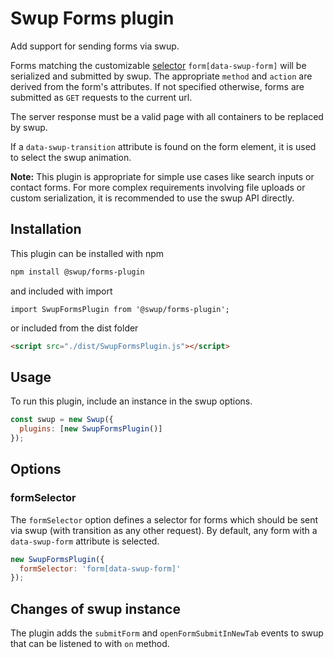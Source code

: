 # Swup Forms plugin

Add support for sending forms via swup.

Forms matching the customizable [selector](#formselector) `form[data-swup-form]`
will be serialized and submitted by swup. The appropriate `method` and `action`
are derived from the form's attributes. If not specified otherwise, forms are
submitted as `GET` requests to the current url.

The server response must be a valid page with all containers to be replaced by
swup.

If a `data-swup-transition` attribute is found on the form element, it is used
to select the swup animation.

**Note:** This plugin is appropriate for simple use cases like search inputs or
contact forms. For more complex requirements involving file uploads or custom
serialization, it is recommended to use the swup API directly.

## Installation

This plugin can be installed with npm

```bash
npm install @swup/forms-plugin
```

and included with import

```shell
import SwupFormsPlugin from '@swup/forms-plugin';
```

or included from the dist folder

```html
<script src="./dist/SwupFormsPlugin.js"></script>
```

## Usage

To run this plugin, include an instance in the swup options.

```javascript
const swup = new Swup({
  plugins: [new SwupFormsPlugin()]
});
```

## Options

### formSelector

The `formSelector` option defines a selector for forms which should be sent via
swup (with transition as any other request). By default, any form with a
`data-swup-form` attribute is selected.

```javascript
new SwupFormsPlugin({
  formSelector: 'form[data-swup-form]'
});
```

## Changes of swup instance

The plugin adds the `submitForm` and `openFormSubmitInNewTab` events to swup
that can be listened to with `on` method.
